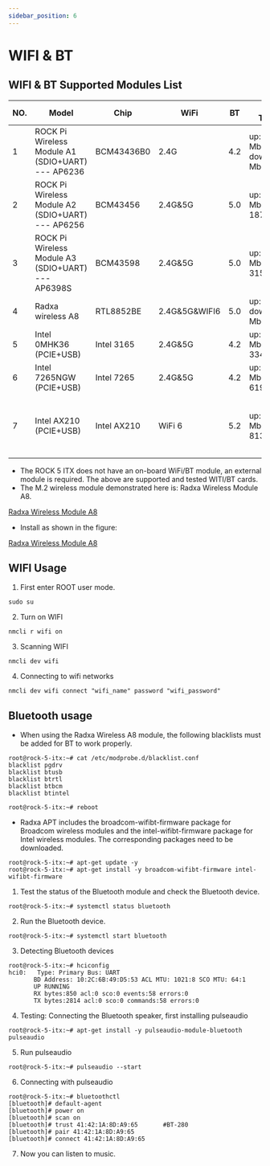 ```yaml
---
sidebar_position: 6
---
```


# WIFI & BT

## WIFI & BT Supported Modules List

| NO. | Model                                              | Chip        | WiFi          | BT  | WIFI Throughput                       | Remark                                              |
| --- | -------------------------------------------------- | ----------- | ------------- | --- | ------------------------------------- | --------------------------------------------------- |
| 1   | ROCK Pi Wireless Module A1 (SDIO+UART) --- AP6236  | BCM43436B0  | 2.4G          | 4.2 | up:23.5 Mbits/sec down:40.4 Mbits/sec |                                                     |
| 2   | ROCK Pi Wireless Module A2 (SDIO+UART) --- AP6256  | BCM43456    | 2.4G&5G       | 5.0 | up:196 Mbits/sec down: 187 Mbits/sec  |                                                     |
| 3   | ROCK Pi Wireless Module A3 (SDIO+UART) --- AP6398S | BCM43598    | 2.4G&5G       | 5.0 | up:336 Mbits/sec down: 315 Mbits/sec  |                                                     |
| 4   | Radxa wireless A8                                  | RTL8852BE   | 2.4G&5G&WIFI6 | 5.0 | up:600Mbits/sec down:900 Mbits/sec    |                                                     |
| 5   | Intel 0MHK36 (PCIE+USB)                            | Intel 3165  | 2.4G&5G       | 4.2 | up:283 Mbits/sec down: 334 Mbits/sec  |                                                     |
| 6   | Intel 7265NGW (PCIE+USB)                           | Intel 7265  | 2.4G&5G       | 4.2 | up:363 Mbits/sec down: 619 Mbits/sec  |                                                     |
| 7   | Intel AX210 (PCIE+USB)                             | Intel AX210 | WiFi 6        | 5.2 | up: 859 Mbits/sec down: 813 Mbits/sec | Only WIFI is supported currently, BT is not working |

- The ROCK 5 ITX does not have an on-board WiFi/BT module, an external module is required. The above are supported and tested WITI/BT cards.
- The M.2 wireless module demonstrated here is: Radxa Wireless Module A8.

[Radxa Wireless Module A8](/zh/img/accessories/a8-module-01.webp)

- Install as shown in the figure:

[Radxa Wireless Module A8](/zh/img/accessories/a8-module-02.webp)

## WIFI Usage

1. First enter ROOT user mode.

```
sudo su
```

2. Turn on WIFI

```
nmcli r wifi on
```

3. Scanning WIFI

```
nmcli dev wifi
```

4. Connecting to wifi networks

```
nmcli dev wifi connect "wifi_name" password "wifi_password"
```

## Bluetooth usage

- When using the Radxa Wireless A8 module, the following blacklists must be added for BT to work properly.

```
root@rock-5-itx:~# cat /etc/modprobe.d/blacklist.conf
blacklist pgdrv
blacklist btusb
blacklist btrtl
blacklist btbcm
blacklist btintel

root@rock-5-itx:~# reboot
```

- Radxa APT includes the broadcom-wifibt-firmware package for Broadcom wireless modules and the intel-wifibt-firmware package for Intel wireless modules. The corresponding packages need to be downloaded.

```
root@rock-5-itx:~# apt-get update -y
root@rock-5-itx:~# apt-get install -y broadcom-wifibt-firmware intel-wifibt-firmware
```

1. Test the status of the Bluetooth module and check the Bluetooth device.

```
root@rock-5-itx:~# systemctl status bluetooth
```

2. Run the Bluetooth device.

```
root@rock-5-itx:~# systemctl start bluetooth
```

3. Detecting Bluetooth devices

```
root@rock-5-itx:~# hciconfig
hci0:   Type: Primary Bus: UART
       BD Address: 10:2C:6B:49:D5:53 ACL MTU: 1021:8 SCO MTU: 64:1
       UP RUNNING
       RX bytes:850 acl:0 sco:0 events:58 errors:0
       TX bytes:2814 acl:0 sco:0 commands:58 errors:0
```

4. Testing: Connecting the Bluetooth speaker, first installing pulseaudio

```
root@rock-5-itx:~# apt-get install -y pulseaudio-module-bluetooth pulseaudio
```

5. Run pulseaudio

```
root@rock-5-itx:~# pulseaudio --start
```

6. Connecting with pulseaudio

```
root@rock-5-itx:~# bluetoothctl
[bluetooth]# default-agent
[bluetooth]# power on
[bluetooth]# scan on
[bluetooth]# trust 41:42:1A:8D:A9:65       #BT-280
[bluetooth]# pair 41:42:1A:8D:A9:65
[bluetooth]# connect 41:42:1A:8D:A9:65
```

7. Now you can  listen to music.
